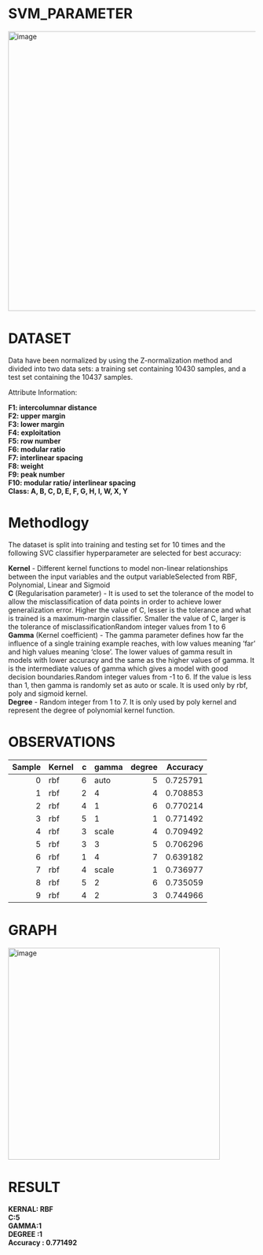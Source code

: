 # SVM_PARAMETER
<img width="569" alt="image" src="https://user-images.githubusercontent.com/102228647/233155801-2d72d4a8-dee2-4b8f-9465-5dff85ca90cc.png">

# DATASET

Data have been normalized by using the Z-normalization method and divided into two data sets: a training set containing 10430 samples, and a test set containing the 10437 samples.

Attribute Information:

**F1: intercolumnar distance**<br>
**F2: upper margin**<br>
**F3: lower margin**<br>
**F4: exploitation**<br>
**F5: row number**<br>
**F6: modular ratio**<br>
**F7: interlinear spacing**<br>
**F8: weight**<br>
**F9: peak number**<br>
**F10: modular ratio/ interlinear spacing**<br>
**Class: A, B, C, D, E, F, G, H, I, W, X, Y**<br>

# Methodlogy

The dataset is split into training and testing set for 10 times and the following SVC classifier hyperparameter are selected for best accuracy:

**Kernel** -  Different kernel functions to model non-linear relationships between the input variables and the output variableSelected from RBF, Polynomial, Linear and Sigmoid<br>
**C** (Regularisation parameter) - It is used to set the tolerance of the model to allow the misclassification of data points in order to achieve lower generalization error. Higher the value of C, lesser is the tolerance and what is trained is a maximum-margin classifier. Smaller the value of C, larger is the tolerance of misclassificationRandom integer values from 1 to 6<br>
**Gamma** (Kernel coefficient) - The gamma parameter defines how far the influence of a single training example reaches, with low values meaning ‘far’ and high values meaning ‘close’. The lower values of gamma result in models with lower accuracy and the same as the higher values of gamma. It is the intermediate values of gamma which gives a model with good decision boundaries.Random integer values from -1 to 6. If the value is less than 1, then gamma is randomly set as auto or scale. It is used only by rbf, poly and sigmoid kernel.<br>
**Degree** - Random integer from 1 to 7. It is only used by poly kernel and represent the degree of polynomial kernel function.<br>


# OBSERVATIONS

|Sample| Kernel   |   c | gamma   |   degree |   Accuracy |
|-----:|:---------|----:|:--------|---------:|-----------:|
0      | rbf      |6    |auto     | 5        |0.725791
1      |rbf       |2    | 4       |4         |0.708853
2      |rbf       |4    | 1       |6         |0.770214
3      |rbf       |5    | 1       |1         |0.771492
4      |rbf       |3    |scale    |4         |0.709492
5      |rbf       |3    | 3       |5         |0.706296
6      |rbf       |1    | 4       |7         |0.639182
7      |rbf       |4    |scale    |1         |0.736977
8      |rbf       |5    | 2       |6         |0.735059
9      |rbf       |4    |2        |3         |0.744966

# GRAPH

<img width="431" alt="image" src="https://user-images.githubusercontent.com/102228647/233161977-12cbe2ac-fb6e-486c-8995-ce28a31f17ff.png">


# RESULT

**KERNAL: RBF**<br>
**C:5**<br>
**GAMMA:1**<br>
**DEGREE :1** <br>
**Accuracy : 0.771492**<br>
